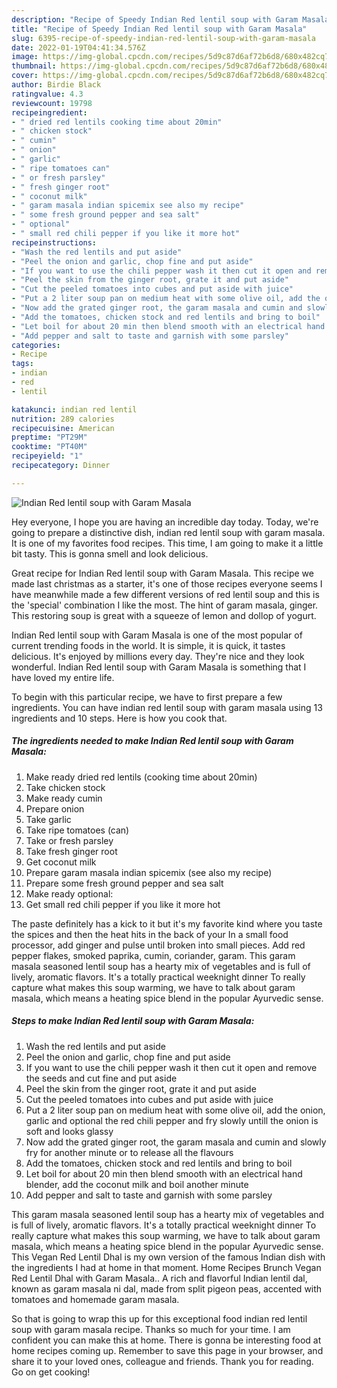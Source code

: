 ```yaml
---
description: "Recipe of Speedy Indian Red lentil soup with Garam Masala"
title: "Recipe of Speedy Indian Red lentil soup with Garam Masala"
slug: 6395-recipe-of-speedy-indian-red-lentil-soup-with-garam-masala
date: 2022-01-19T04:41:34.576Z
image: https://img-global.cpcdn.com/recipes/5d9c87d6af72b6d8/680x482cq70/indian-red-lentil-soup-with-garam-masala-recipe-main-photo.jpg
thumbnail: https://img-global.cpcdn.com/recipes/5d9c87d6af72b6d8/680x482cq70/indian-red-lentil-soup-with-garam-masala-recipe-main-photo.jpg
cover: https://img-global.cpcdn.com/recipes/5d9c87d6af72b6d8/680x482cq70/indian-red-lentil-soup-with-garam-masala-recipe-main-photo.jpg
author: Birdie Black
ratingvalue: 4.3
reviewcount: 19798
recipeingredient:
- " dried red lentils cooking time about 20min"
- " chicken stock"
- " cumin"
- " onion"
- " garlic"
- " ripe tomatoes can"
- " or fresh parsley"
- " fresh ginger root"
- " coconut milk"
- " garam masala indian spicemix see also my recipe"
- " some fresh ground pepper and sea salt"
- " optional"
- " small red chili pepper if you like it more hot"
recipeinstructions:
- "Wash the red lentils and put aside"
- "Peel the onion and garlic, chop fine and put aside"
- "If you want to use the chili pepper wash it then cut it open and remove the seeds and cut fine and put aside"
- "Peel the skin from the ginger root, grate it and put aside"
- "Cut the peeled tomatoes into cubes and put aside with juice"
- "Put a 2 liter soup pan on medium heat with some olive oil, add the onion, garlic and optional the red chili pepper and fry slowly untill the onion is soft and looks glassy"
- "Now add the grated ginger root, the garam masala and cumin and slowly fry for another minute or to release all the flavours"
- "Add the tomatoes, chicken stock and red lentils and bring to boil"
- "Let boil for about 20 min then blend smooth with an electrical hand blender, add the coconut milk and boil another minute"
- "Add pepper and salt to taste and garnish with some parsley"
categories:
- Recipe
tags:
- indian
- red
- lentil

katakunci: indian red lentil 
nutrition: 289 calories
recipecuisine: American
preptime: "PT29M"
cooktime: "PT40M"
recipeyield: "1"
recipecategory: Dinner

---
```



![Indian Red lentil soup with Garam Masala](https://img-global.cpcdn.com/recipes/5d9c87d6af72b6d8/680x482cq70/indian-red-lentil-soup-with-garam-masala-recipe-main-photo.jpg)

Hey everyone, I hope you are having an incredible day today. Today, we're going to prepare a distinctive dish, indian red lentil soup with garam masala. It is one of my favorites food recipes. This time, I am going to make it a little bit tasty. This is gonna smell and look delicious.

Great recipe for Indian Red lentil soup with Garam Masala. This recipe we made last christmas as a starter, it&#39;s one of those recipes everyone seems I have meanwhile made a few different versions of red lentil soup and this is the &#39;special&#39; combination I like the most. The hint of garam masala, ginger. This restoring soup is great with a squeeze of lemon and dollop of yogurt.

Indian Red lentil soup with Garam Masala is one of the most popular of current trending foods in the world. It is simple, it is quick, it tastes delicious. It's enjoyed by millions every day. They're nice and they look wonderful. Indian Red lentil soup with Garam Masala is something that I have loved my entire life.


To begin with this particular recipe, we have to first prepare a few ingredients. You can have indian red lentil soup with garam masala using 13 ingredients and 10 steps. Here is how you cook that.

<!--inarticleads1-->

##### The ingredients needed to make Indian Red lentil soup with Garam Masala:

1. Make ready  dried red lentils (cooking time about 20min)
1. Take  chicken stock
1. Make ready  cumin
1. Prepare  onion
1. Take  garlic
1. Take  ripe tomatoes (can)
1. Take  or fresh parsley
1. Take  fresh ginger root
1. Get  coconut milk
1. Prepare  garam masala indian spicemix (see also my recipe)
1. Prepare  some fresh ground pepper and sea salt
1. Make ready  optional:
1. Get  small red chili pepper if you like it more hot


The paste definitely has a kick to it but it&#39;s my favorite kind where you taste the spices and then the heat hits in the back of your In a small food processor, add ginger and pulse until broken into small pieces. Add red pepper flakes, smoked paprika, cumin, coriander, garam. This garam masala seasoned lentil soup has a hearty mix of vegetables and is full of lively, aromatic flavors. It&#39;s a totally practical weeknight dinner To really capture what makes this soup warming, we have to talk about garam masala, which means a heating spice blend in the popular Ayurvedic sense. 

<!--inarticleads2-->

##### Steps to make Indian Red lentil soup with Garam Masala:

1. Wash the red lentils and put aside
1. Peel the onion and garlic, chop fine and put aside
1. If you want to use the chili pepper wash it then cut it open and remove the seeds and cut fine and put aside
1. Peel the skin from the ginger root, grate it and put aside
1. Cut the peeled tomatoes into cubes and put aside with juice
1. Put a 2 liter soup pan on medium heat with some olive oil, add the onion, garlic and optional the red chili pepper and fry slowly untill the onion is soft and looks glassy
1. Now add the grated ginger root, the garam masala and cumin and slowly fry for another minute or to release all the flavours
1. Add the tomatoes, chicken stock and red lentils and bring to boil
1. Let boil for about 20 min then blend smooth with an electrical hand blender, add the coconut milk and boil another minute
1. Add pepper and salt to taste and garnish with some parsley


This garam masala seasoned lentil soup has a hearty mix of vegetables and is full of lively, aromatic flavors. It&#39;s a totally practical weeknight dinner To really capture what makes this soup warming, we have to talk about garam masala, which means a heating spice blend in the popular Ayurvedic sense. This Vegan Red Lentil Dhal is my own version of the famous Indian dish with the ingredients I had at home in that moment. Home Recipes Brunch Vegan Red Lentil Dhal with Garam Masala.. A rich and flavorful Indian lentil dal, known as garam masala ni dal, made from split pigeon peas, accented with tomatoes and homemade garam masala. 

So that is going to wrap this up for this exceptional food indian red lentil soup with garam masala recipe. Thanks so much for your time. I am confident you can make this at home. There is gonna be interesting food at home recipes coming up. Remember to save this page in your browser, and share it to your loved ones, colleague and friends. Thank you for reading. Go on get cooking!
